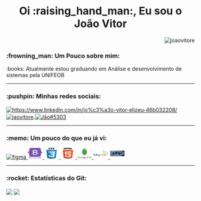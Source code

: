 <h1 align="center">Oi :raising_hand_man:, Eu sou o João Vitor</h1>

<p align="right"> <img src="https://komarev.com/ghpvc/?username=joaovitore&label=Profile%20views&color=0e75b6&style=flat" alt="joaovitore" /> </p>

<h3 align="left">:frowning_man: Um Pouco sobre mim:</h3>

<p align="left"> :books: Atualmente estou graduando em Análise e desenvolvimento de sistemas pela UNIFEOB</p>

<hr>

<h3 align="left">:pushpin: Minhas redes sociais:</h3>

<p align="left">
  
  <a href="https://www.linkedin.com/in/jo%C3%A3o-vitor-elizeu-46b032208/" target="blank">
    <img align="center" src="https://raw.githubusercontent.com/rahuldkjain/github-profile-readme-generator/master/src/images/icons/Social/linked-in-alt.svg" alt="https://www.linkedin.com/in/jo%c3%a3o-vitor-elizeu-46b032208/" height="30" width="40" />
  </a>
  
  <a href="https://instagram.com/jaovitore" target="blank">
    <img align="center" src="https://raw.githubusercontent.com/rahuldkjain/github-profile-readme-generator/master/src/images/icons/Social/instagram.svg" alt="jaovitore" height="30" width="40" />
  </a>
  
  <a href="https://discord.gg/Jão#5303" target="blank">
    <img align="center" src="https://raw.githubusercontent.com/rahuldkjain/github-profile-readme-generator/master/src/images/icons/Social/discord.svg" alt="Jão#5303" height="30" width="40" />
  </a>
 
</p>

<hr>

<h3 align="left">:memo: Um pouco do que eu já vi:</h3>

<p align="left"> 
  <a href="https://www.figma.com/" target="_blank" rel="noreferrer"> 
    <img src="https://www.vectorlogo.zone/logos/figma/figma-icon.svg" alt="figma" width="40" height="30" /> 
  </a> 
  
  <a href="https://getbootstrap.com" target="_blank" rel="noreferrer"> 
    <img src="https://raw.githubusercontent.com/devicons/devicon/master/icons/bootstrap/bootstrap-plain-wordmark.svg" alt="bootstrap" width="40" height="30" /> 
  </a>
  
  <a href="https://www.w3schools.com/css/" target="_blank" rel="noreferrer"> 
    <img src="https://raw.githubusercontent.com/devicons/devicon/master/icons/css3/css3-original-wordmark.svg" alt="css3" width="40" height="30" /> 
  </a> 
  <a href="https://www.w3.org/html/" target="_blank" rel="noreferrer"> 
    <img src="https://raw.githubusercontent.com/devicons/devicon/master/icons/html5/html5-original-wordmark.svg" alt="html5" width="40" height="30" /> 
  </a> 
  
  <a href="https://www.mongodb.com/" target="_blank" rel="noreferrer"> 
    <img src="https://raw.githubusercontent.com/devicons/devicon/master/icons/mongodb/mongodb-original-wordmark.svg" alt="mongodb" width="40" height="30" /> 
  </a> 
  
  <a href="https://www.mysql.com/" target="_blank" rel="noreferrer"> 
    <img src="https://raw.githubusercontent.com/devicons/devicon/master/icons/mysql/mysql-original-wordmark.svg" alt="mysql" width="40" height="30" /> 
  </a> 
  
  <a href="https://www.php.net" target="_blank" rel="noreferrer"> 
    <img src="https://raw.githubusercontent.com/devicons/devicon/master/icons/php/php-original.svg" alt="php" width="40" height="30" /> 
  </a> 
  
</p>

<hr>

<h3 align="left">:rocket: Estatísticas do Git:</h3>

<img align="center" src="https://github-readme-stats.vercel.app/api/top-langs/?username=joaovitore&layout=compact&theme=chartreuse-dark">

<img align="center" src="https://github-readme-stats.vercel.app/api?username=joaovitore&show_icons=true&theme=chartreuse-dark&locale=pt-br&layout=compact">
